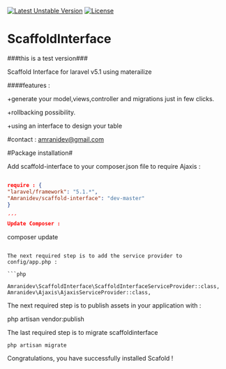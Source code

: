 [![Latest Unstable Version](https://poser.pugx.org/amranidev/scaffold-interface/v/unstable)](https://packagist.org/packages/amranidev/scaffold-interface) [![License](https://poser.pugx.org/amranidev/scaffold-interface/license)](https://packagist.org/packages/amranidev/scaffold-interface)

# ScaffoldInterface
###this is a test version###

Scaffold Interface for laravel v5.1 using materailize

####features :

+generate your model,views,controller and migrations just in few clicks.

+rollbacking possibility.

+using an interface to design your table

#contact : amranidev@gmail.com

#Package installation#

Add scaffold-interface to your composer.json file to require Ajaxis :

```json

require : {
"laravel/framework": "5.1.*",
"Amranidev/scaffold-interface": "dev-master"
}

´´´
Update Composer :

```
composer update

```

The next required step is to add the service provider to config/app.php :

```php

Amranidev\ScaffoldInterface\ScaffoldInterfaceServiceProvider::class,
Amranidev\Ajaxis\AjaxisServiceProvider::class,

```

The next required step is to publish assets in your application with :

php artisan vendor:publish


The last required step is to migrate scaffoldinterface

```
php artisan migrate

```

Congratulations, you have successfully installed Scafold !

